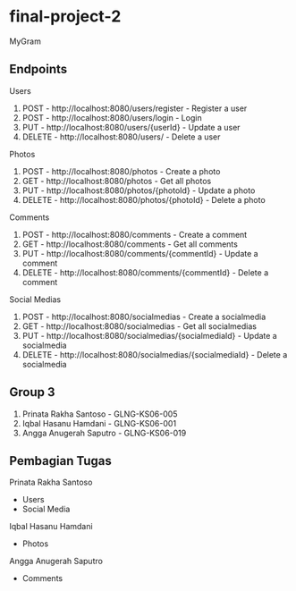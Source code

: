 # final-project-2
MyGram

## Endpoints
Users
1. POST - http://localhost:8080/users/register - Register a user
2. POST - http://localhost:8080/users/login - Login
3. PUT - http://localhost:8080/users/{userId} - Update a user
4. DELETE - http://localhost:8080/users/ - Delete a user

Photos
1. POST - http://localhost:8080/photos - Create a photo
2. GET - http://localhost:8080/photos - Get all photos
3. PUT - http://localhost:8080/photos/{photoId} - Update a photo
4. DELETE - http://localhost:8080/photos/{photoId} - Delete a photo

Comments
1. POST - http://localhost:8080/comments - Create a comment
2. GET - http://localhost:8080/comments - Get all comments
3. PUT - http://localhost:8080/comments/{commentId} - Update a comment
4. DELETE - http://localhost:8080/comments/{commentId} - Delete a comment

Social Medias
1. POST - http://localhost:8080/socialmedias - Create a socialmedia
2. GET - http://localhost:8080/socialmedias - Get all socialmedias
3. PUT - http://localhost:8080/socialmedias/{socialmediaId} - Update a socialmedia
4. DELETE - http://localhost:8080/socialmedias/{socialmediaId} - Delete a socialmedia

## Group 3
1. Prinata Rakha Santoso - GLNG-KS06-005
2. Iqbal Hasanu Hamdani - GLNG-KS06-001
3. Angga Anugerah Saputro - GLNG-KS06-019

## Pembagian Tugas
Prinata Rakha Santoso
- Users
- Social Media

Iqbal Hasanu Hamdani
- Photos

Angga Anugerah Saputro
- Comments
